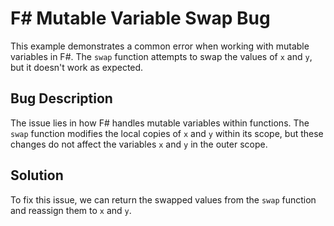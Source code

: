 # F# Mutable Variable Swap Bug

This example demonstrates a common error when working with mutable variables in F#. The `swap` function attempts to swap the values of `x` and `y`, but it doesn't work as expected.

## Bug Description
The issue lies in how F# handles mutable variables within functions.  The `swap` function modifies the local copies of `x` and `y` within its scope, but these changes do not affect the variables `x` and `y` in the outer scope.

## Solution
To fix this issue, we can return the swapped values from the `swap` function and reassign them to `x` and `y`.